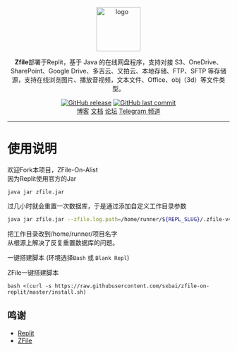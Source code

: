 <p align="center">
<a href="https://github.com/zfile-dev/zfile"><img height="100px" alt="logo" src="https://www.zfile.vip/assets/zfile-horizontal.abd5aec9.svg"/></a>
</p>

<p align="center"><b>Zfile</b>部署于Replit，基于 Java 的在线网盘程序，支持对接 S3、OneDrive、SharePoint、Google Drive、多吉云、又拍云、本地存储、FTP、SFTP 等存储源，支持在线浏览图片、播放音视频，文本文件、Office、obj（3d）等文件类型。</p>

<p align="center">
<a href="https://github.com/sxbai/alist-on-replit/releases"><img alt="GitHub release" src="https://img.shields.io/github/release/sxbai/zfile-on-replit.svg?style=flat-square&include_prereleases" /></a>
<a href="https://github.com/sxbai/alist-on-replit/commits"><img alt="GitHub last commit" src="https://img.shields.io/github/last-commit/sxbai/zfile-on-replit.svg?style=flat-square" /></a>

<br />
<a href="https://blog.sxbai.com">博客</a>
<a href="https://docs.zfile.vip/">文档</a>
<a href="https://bbs.zfile.vip/">论坛</a>
<a href="https://t.me/sxbai">Telegram 频道</a>
</p>

------------------------------
# 使用说明
欢迎Fork本项目，ZFile-On-Alist      
因为Replit使用官方的Jar
```
java jar zfile.jar

```
过几小时就会重置一次数据库，于是通过添加自定义工作目录参数
```bash
java jar zfile.jar --zfile.log.path=/home/runner/${REPL_SLUG}/.zfile-v4/logs --zfile.db.path=/home/runner/${REPL_SLUG}/.zfile-v4/db/zfile
```
把工作目录改到/home/runner/项目名字   
从根源上解决了反复重置数据库的问题。  

一键搭建脚本 (环境选择`Bash` 或 `Blank Repl`)   

ZFile一键搭建脚本
```
bash <(curl -s https://raw.githubusercontent.com/sxbai/zfile-on-replit/master/install.sh)
```
## 鸣谢
- [Replit](https://github.com/replit)
- [ZFile](https://github.com/zfile-dev/zfile)

